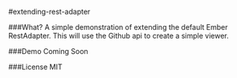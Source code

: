 #extending-rest-adapter 

###What?
A simple demonstration of extending the default Ember RestAdapter. 
This will use the Github api to create a simple viewer.

###Demo
Coming Soon

###License
MIT
